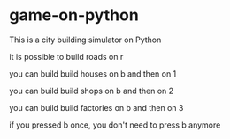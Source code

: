 # game-on-python
This is a city building simulator on Python

it is possible to build roads on r

you can build build houses on b and then on 1

you can build build shops on b and then on 2

you can build build factories on b and then on 3

if you pressed b once, you don't need to press b anymore
